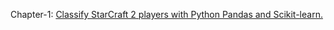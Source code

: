 Chapter-1: [Classify StarCraft 2 players with Python Pandas and Scikit-learn.](http://lenguyenthedat.com/minimal-data-science-1-starcraft/)
